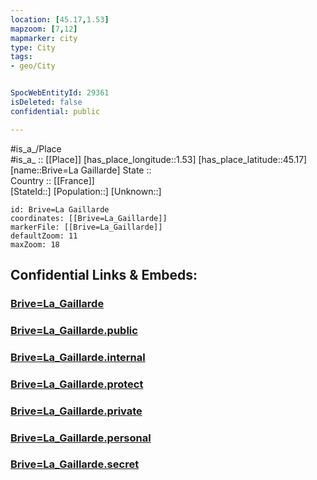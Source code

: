 ```yaml
---
location: [45.17,1.53] 
mapzoom: [7,12] 
mapmarker: city 
type: City
tags:
- geo/City


SpocWebEntityId: 29361
isDeleted: false
confidential: public

---
```

#is_a_/Place  
#is_a_ :: [[Place]] 
[has_place_longitude::1.53] 
[has_place_latitude::45.17] 
[name::Brive=La Gaillarde] 
State ::  
Country :: [[France]]  
[StateId::] 
[Population::] 
[Unknown::] 


```leaflet
id: Brive=La Gaillarde
coordinates: [[Brive=La_Gaillarde]] 
markerFile: [[Brive=La_Gaillarde]] 
defaultZoom: 11 
maxZoom: 18
```


## Confidential Links & Embeds: 

### [Brive=La_Gaillarde](/_Standards/Earth/Continent/Europe/Europe~West/France/regions~France/Nouvelle-Aquitaine/departments~Aquitaine/Corrèze/communes~Corrèze/Brive-la-Gaillarde/cities~Brive-la-Gaillarde/Brive=La_Gaillarde.md) 

### [Brive=La_Gaillarde.public](/_public/Earth/Continent/Europe/Europe~West/France/regions~France/Nouvelle-Aquitaine/departments~Aquitaine/Corrèze/communes~Corrèze/Brive-la-Gaillarde/cities~Brive-la-Gaillarde/Brive=La_Gaillarde.public.md) 

### [Brive=La_Gaillarde.internal](/_internal/Earth/Continent/Europe/Europe~West/France/regions~France/Nouvelle-Aquitaine/departments~Aquitaine/Corrèze/communes~Corrèze/Brive-la-Gaillarde/cities~Brive-la-Gaillarde/Brive=La_Gaillarde.internal.md) 

### [Brive=La_Gaillarde.protect](/_protect/Earth/Continent/Europe/Europe~West/France/regions~France/Nouvelle-Aquitaine/departments~Aquitaine/Corrèze/communes~Corrèze/Brive-la-Gaillarde/cities~Brive-la-Gaillarde/Brive=La_Gaillarde.protect.md) 

### [Brive=La_Gaillarde.private](/_private/Earth/Continent/Europe/Europe~West/France/regions~France/Nouvelle-Aquitaine/departments~Aquitaine/Corrèze/communes~Corrèze/Brive-la-Gaillarde/cities~Brive-la-Gaillarde/Brive=La_Gaillarde.private.md) 

### [Brive=La_Gaillarde.personal](/_personal/Earth/Continent/Europe/Europe~West/France/regions~France/Nouvelle-Aquitaine/departments~Aquitaine/Corrèze/communes~Corrèze/Brive-la-Gaillarde/cities~Brive-la-Gaillarde/Brive=La_Gaillarde.personal.md) 

### [Brive=La_Gaillarde.secret](/_secret/Earth/Continent/Europe/Europe~West/France/regions~France/Nouvelle-Aquitaine/departments~Aquitaine/Corrèze/communes~Corrèze/Brive-la-Gaillarde/cities~Brive-la-Gaillarde/Brive=La_Gaillarde.secret.md)

